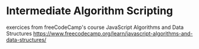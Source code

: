 # Intermediate Algorithm Scripting
exercices from freeCodeCamp's course JavaScript Algorithms and Data Structures 
https://www.freecodecamp.org/learn/javascript-algorithms-and-data-structures/
